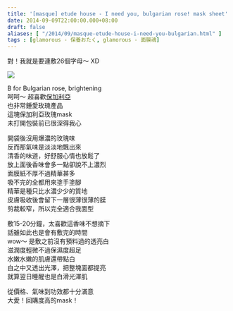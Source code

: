 ```yaml
---
title: '[masque] etude house - I need you, bulgarian rose! mask sheet'
date: 2014-09-09T22:00:00.000+08:00
draft: false
aliases: [ "/2014/09/masque-etude-house-i-need-you-bulgarian.html" ]
tags : [glamorous - 保養おたく, glamorous - 面膜魂]
---
```


對！我就是要連敷26個字母～ XD  

![](/images/etudehouseb.jpg)

B for Bulgarian rose, brightening  
呵呵～ 超喜歡[保加利亞](https://hidie.net/bulgaria14d16n/)  
也非常鍾愛玫瑰產品  
這塊保加利亞玫瑰mask  
未打開包裝前已很深得我心  
  
開袋後沒用爆濃的玫瑰味  
反而那氣味是淡淡地飄出來  
清香的味道，好舒服心情也放鬆了  
放上面後香味會多一點卻說不上濃烈  
面膜紙不厚不過精華甚多  
吸不完的全都用來塗手塗腳  
精華是種只比水濃少少的質地  
皮膚吸收後會留下一層很薄很薄的膜  
剪裁較窄，所以完全適合我面型  
  
敷15-20分鐘，太喜歡這香味不想摘下  
話雖如此也是會有敷完的時間  
wow～ 是敷之前沒有預料過的透亮白  
滋潤度輕微不過保濕度超足  
水嫩水嫩的肌膚還帶點白  
白之中又透出光澤，把整塊面都提亮  
就算翌日睡醒也是白滑光澤肌  
  
從價格、氣味到功效都十分滿意  
大愛！回購度高的mask！
